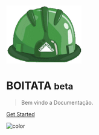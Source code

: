 <!-- _coverpage.md -->

![logo](_assets/image/severino.png)

# BOITATA <small>beta</small>

> Bem vindo a Documentação.

[Get Started](/README.md)

![color](#b4eda6)